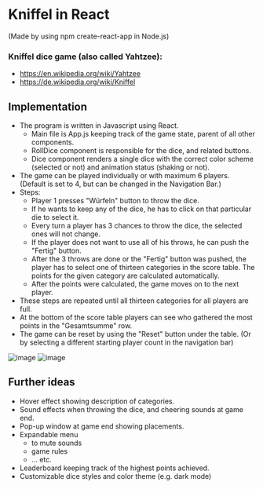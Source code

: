 # Kniffel in React
 (Made by using npm create-react-app in Node.js)
 
 ### Kniffel dice game (also called Yahtzee): 
 - https://en.wikipedia.org/wiki/Yahtzee
 - https://de.wikipedia.org/wiki/Kniffel
 
 ## Implementation
 
 - The program is written in Javascript using React.
    - Main file is App.js keeping track of the game state, parent of all other components.
    - RollDice component is responsible for the dice, and related buttons.
    - Dice component renders a single dice with the correct color scheme (selected or not) and animation status (shaking or not).
 - The game can be played individually or with maximum 6 players. (Default is set to 4, but can be changed in the Navigation Bar.)
 - Steps:
      - Player 1 presses "Würfeln" button to throw the dice.
      - If he wants to keep any of the dice, he has to click on that particular die to select it.
      - Every turn a player has 3 chances to throw the dice, the selected ones will not change.
      - If the player does not want to use all of his throws, he can push the "Fertig" button.
      - After the 3 throws are done or the "Fertig" button was pushed, the player has to select one of thirteen categories in the score table. The points for the given category are calculated automatically.
      - After the points were calculated, the game moves on to the next player.
- These steps are repeated until all thirteen categories for all players are full.
- At the bottom of the score table players can see who gathered the most points in the "Gesamtsumme" row.
- The game can be reset by using the "Reset" button under the table. (Or by selecting a different starting player count in the navigation bar)

![image](https://user-images.githubusercontent.com/65888378/140896819-e6548378-399a-4632-ba97-d76a789487a5.png)
![image](https://user-images.githubusercontent.com/65888378/140897034-1816cfd4-d4a8-47d8-8425-9b36685376cd.png)

## Further ideas
- Hover effect showing description of categories.
- Sound effects when throwing the dice, and cheering sounds at game end.
- Pop-up window at game end showing placements.
- Expandable menu 
   - to mute sounds
   - game rules
   - ... etc.
- Leaderboard keeping track of the highest points achieved.
- Customizable dice styles and color theme (e.g. dark mode)
